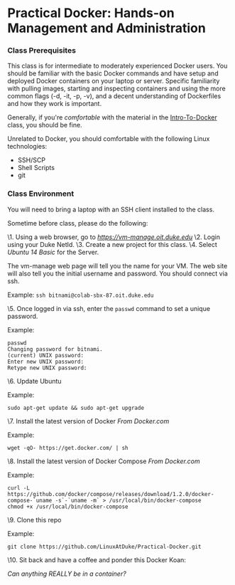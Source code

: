 Practical Docker: Hands-on Management and Administration
========================================================

### Class Prerequisites ###

This class is for intermediate to moderately experienced Docker users. You should be familiar with the basic Docker commands and have setup and deployed Docker containers on your laptop or server.  Specific familiarity with pulling images, starting and inspecting containers and using the more common flags (-d, -it, -p, -v), and a decent understanding of Dockerfiles and how they work is important.

Generally, if you're *comfortable* with the material in the [Intro-To-Docker](https://github.com/LinuxAtDuke/Intro-To-Docker) class, you should be fine.

Unrelated to Docker, you should comfortable with the following Linux technologies:

* SSH/SCP
* Shell Scripts
* git

### Class Environment ###

You will need to bring a laptop with an SSH client installed to the class.

Sometime before class, please do the following:

\1. Using a web browser, go to *https://vm-manage.oit.duke.edu*
\2. Login using your Duke NetId.
\3. Create a new project for this class.
\4. Select *Ubuntu 14 Basic* for the Server.

The vm-manage web page will tell you the name for your VM. The web site will also tell you the initial username and password. You should connect via ssh.

Example: `ssh bitnami@colab-sbx-87.oit.duke.edu`

\5. Once logged in via ssh, enter the `passwd` command to set a unique password.

Example:

    passwd
    Changing password for bitnami.
    (current) UNIX password:
    Enter new UNIX password:
    Retype new UNIX password:


\6. Update Ubuntu

Example:

    sudo apt-get update && sudo apt-get upgrade

\7. Install the latest version of Docker *From Docker.com*

Example:

    wget -qO- https://get.docker.com/ | sh

\8. Install the latest version of Docker Compose *From Docker.com*

Example:

    curl -L https://github.com/docker/compose/releases/download/1.2.0/docker-compose-`uname -s`-`uname -m` > /usr/local/bin/docker-compose
    chmod +x /usr/local/bin/docker-compose

\9. Clone this repo

Example:

    git clone https://github.com/LinuxAtDuke/Practical-Docker.git

\10. Sit back and have a coffee and ponder this Docker Koan: 

*Can anything REALLY be in a container?*

